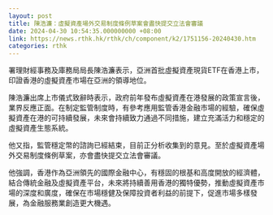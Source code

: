 ```yaml
---
layout: post
title: 陳浩濂：虛擬資產場外交易制度條例草案會盡快提交立法會審議
date: 2024-04-30 10:54:35.000000000 +08:00
link: https://news.rthk.hk/rthk/ch/component/k2/1751156-20240430.htm
categories: rthk
---
```


署理財經事務及庫務局局長陳浩濂表示，亞洲首批虛擬資產現貨ETF在香港上市，印證香港的虛擬資產市場在亞洲的領導地位。

陳浩濂出席上市儀式致辭時表示，政府前年發布虛擬資產在港發展的政策宣言後，業界反應正面。在制定監管制度時，有參考應用監管香港金融市場的經驗，確保虛擬資產在港的可持續發展，未來會持續致力通過不同措施，建立充滿活力和穩定的虛擬資產生態系統。

他又指，監管穩定幣的諮詢已經結束，目前正分析收集到的意見。至於虛擬資產場外交易制度條例草案，亦會盡快提交立法會審議。

他強調，香港作為亞洲領先的國際金融中心，有穩固的根基和高度開放的經濟體，結合傳統金融及虛擬資產平台，未來將持續善用香港的獨特優勢，推動虛擬資產市場的深度和廣度，確保在市場穩健及保障投資者利益的前提下，促進市場多樣發展，為金融服務業創造更大機遇。
